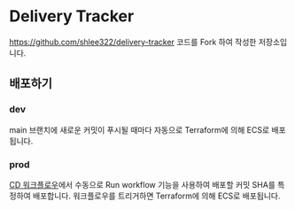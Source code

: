 # Delivery Tracker

https://github.com/shlee322/delivery-tracker 코드를 Fork 하여 작성한 저장소입니다.

## 배포하기

### dev

main 브랜치에 새로운 커밋이 푸시될 때마다 자동으로 Terraform에 의해 ECS로 배포됩니다.

### prod

[CD 워크플로우](https://github.com/indentcorp/delivery-tracker/actions/workflows/cd.yml)에서 수동으로 Run workflow 기능을 사용하여 배포할 커밋 SHA를 특정하여 배포합니다. 워크플로우를 트리거하면 Terraform에 의해 ECS로 배포됩니다.

